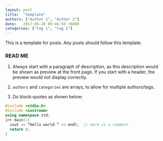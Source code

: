 ```yaml
---
layout: post
title:  "template"
authors: ["Author 1", "Author 2"]
date:   2017-08-28 00:46:50 +0800
categories: ["tag 1", "tag 2"]
---
```

This is a template for posts. Any posts should follow this template.

### READ ME

1. Always start with a paragraph of description, as this description would be shown as preview at the front page. If you start with a header, the preview would not display correctly.

2. `authors` and `categories` are arrays, to allow for multiple authors/tags.

3. Do block-quotes as shown below:

```c++
#include <stdio.h>
#include <iostream>
using namespace std;
int main(){
  cout << “Hello world.” << endl;  // Here is a comment
  return 0;
}
```
